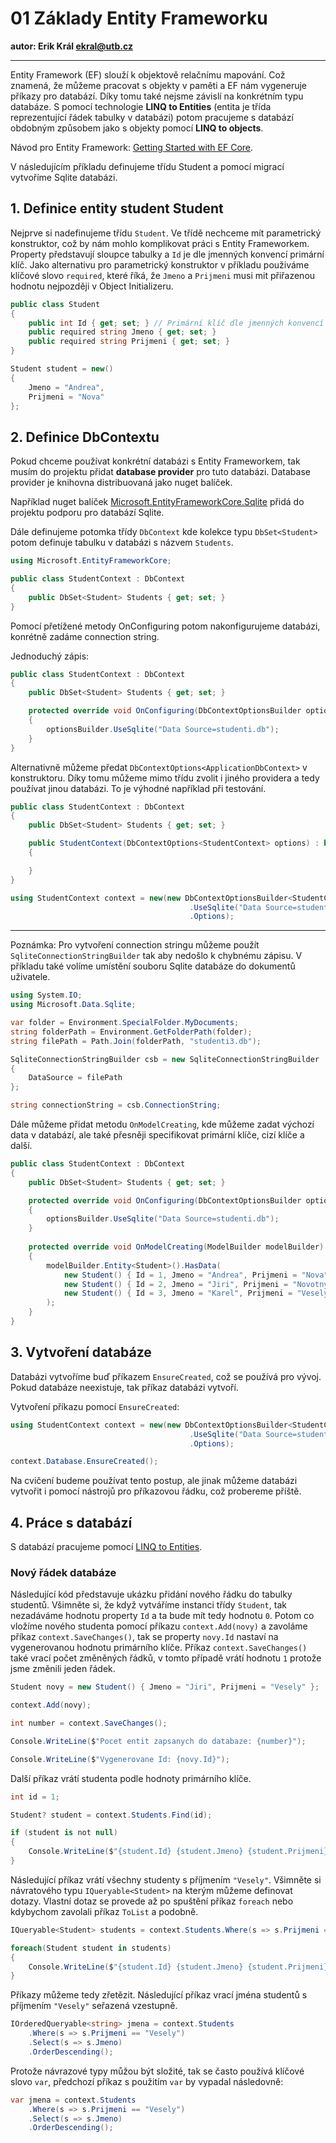 # 01 Základy Entity Frameworku

**autor: Erik Král ekral@utb.cz**

---

Entity Framework (EF) slouží k objektově relačnímu mapování. Což znamená, že můžeme pracovat s objekty v paměti a EF nám vygeneruje příkazy pro databází. Díky tomu také nejsme závislí na konkrétním typu databáze. S pomocí technologie **LINQ to Entities** (entita je třída reprezentující řádek tabulky v databázi) potom pracujeme s databází obdobným způsobem jako s objekty pomocí **LINQ to objects**.

Návod pro Entity Framework: [Getting Started with EF Core](https://learn.microsoft.com/en-us/ef/core/get-started/overview/first-app?tabs=netcore-cli).

V následujícím příkladu definujeme třídu Student a pomocí migrací vytvoříme Sqlite databázi.

## 1. Definice entity student Student

Nejprve si nadefinujeme třídu `Student`. Ve třídě nechceme mít parametrický konstruktor, což by nám mohlo komplikovat práci s Entity Frameworkem. Property představují sloupce tabulky a ```Id``` je dle jmenných konvencí primární klíč. Jako alternativu pro parametrický konstruktor v příkladu použiváme klíčové slovo ```required```, které říká, že ```Jmeno``` a ```Prijmeni``` musi mit přiřazenou hodnotu nejpozději v Object Initializeru.

```csharp
public class Student
{
    public int Id { get; set; } // Primární klíč dle jmenných konvencí
    public required string Jmeno { get; set; }     
    public required string Prijmeni { get; set; }     
}

Student student = new()
{
    Jmeno = "Andrea",
    Prijmeni = "Nova"
};
```

## 2. Definice DbContextu

Pokud chceme používat konkrétní databázi s Entity Frameworkem, tak musím do projektu přidat **database provider** pro tuto databázi. Database provider je knihovna distribuovaná jako nuget balíček. 

Například nuget balíček [Microsoft.EntityFrameworkCore.Sqlite](https://www.nuget.org/packages/microsoft.entityframeworkcore.sqlite) přidá do projektu podporu pro databází Sqlite.

Dále definujeme potomka třídy ```DbContext``` kde kolekce typu ```DbSet<Student>``` potom definuje tabulku v databázi s názvem `Students`.

```csharp
using Microsoft.EntityFrameworkCore;

public class StudentContext : DbContext
{
    public DbSet<Student> Students { get; set; }
}
```

Pomocí přetížené metody OnConfiguring potom nakonfigurujeme databázi, konrétně zadáme connection string. 

Jednoduchý zápis:

```csharp
public class StudentContext : DbContext
{
    public DbSet<Student> Students { get; set; }

    protected override void OnConfiguring(DbContextOptionsBuilder optionsBuilder)
    {
        optionsBuilder.UseSqlite("Data Source=studenti.db");
    }
}
```

Alternativně můžeme předat `DbContextOptions<ApplicationDbContext>` v konstruktoru. Díky tomu můžeme mimo třídu zvolit i jiného providera a tedy používat jinou databázi. To je výhodné například při testování.

```csharp
public class StudentContext : DbContext
{
    public DbSet<Student> Students { get; set; }

    public StudentContext(DbContextOptions<StudentContext> options) : base(options)
    {

    }
}

using StudentContext context = new(new DbContextOptionsBuilder<StudentContext>()
                                        .UseSqlite("Data Source=studenti.db")
                                        .Options);
```

---
Poznámka: Pro vytvoření connection stringu můžeme použít `SqliteConnectionStringBuilder` tak aby nedošlo k chybnému zápisu. V příkladu také volíme umístění souboru Sqlite databáze do dokumentů uživatele.

```csharp
using System.IO;
using Microsoft.Data.Sqlite;

var folder = Environment.SpecialFolder.MyDocuments;
string folderPath = Environment.GetFolderPath(folder);
string filePath = Path.Join(folderPath, "studenti3.db");

SqliteConnectionStringBuilder csb = new SqliteConnectionStringBuilder
{
    DataSource = filePath
};

string connectionString = csb.ConnectionString;
```

Dále můžeme přidat metodu ```OnModelCreating```, kde můžeme zadat výchozí data v databází, ale také přesněji specifikovat primární klíče, cizí klíče a další.

```csharp
public class StudentContext : DbContext
{
    public DbSet<Student> Students { get; set; }

    protected override void OnConfiguring(DbContextOptionsBuilder optionsBuilder)
    {
        optionsBuilder.UseSqlite("Data Source=studenti.db");
    }
    
    protected override void OnModelCreating(ModelBuilder modelBuilder)
    {
        modelBuilder.Entity<Student>().HasData(
            new Student() { Id = 1, Jmeno = "Andrea", Prijmeni = "Nova"},
            new Student() { Id = 2, Jmeno = "Jiri", Prijmeni = "Novotny"},
            new Student() { Id = 3, Jmeno = "Karel", Prijmeni = "Vesely"}
        );
    }
}
```

## 3. Vytvoření databáze

Databázi vytvoříme buď příkazem `EnsureCreated`, což se používá pro vývoj. Pokud databáze neexistuje, tak příkaz databázi vytvoří.

Vytvoření příkazu pomocí `EnsureCreated`:


```csharp
using StudentContext context = new(new DbContextOptionsBuilder<StudentContext>()
                                        .UseSqlite("Data Source=studenti.db")
                                        .Options);

context.Database.EnsureCreated();
```

Na cvičení budeme používat tento postup, ale jinak můžeme databázi vytvořit i pomocí nástrojů pro příkazovou řádku, což probereme příště.

## 4. Práce s databází

S databází pracujeme pomocí  [LINQ to Entities](https://learn.microsoft.com/en-us/dotnet/framework/data/adonet/ef/language-reference/linq-to-entities).

### Nový řádek databáze

Následující kód představuje ukázku přidání nového řádku do tabulky studentů. Všimněte si, že když vytváříme instanci třídy `Student`, tak nezadáváme hodnotu property `Id` a ta bude mít tedy hodnotu `0`. Potom co vložíme nového studenta pomocí příkazu `context.Add(novy)` a zavoláme příkaz `context.SaveChanges()`, tak se property `novy.Id` nastaví na vygenerovanou hodnotu primárního klíče. Příkaz `context.SaveChanges()` také vrací počet změněných řádků, v tomto případě vrátí hodnotu `1` protože jsme změnili jeden řádek.

```csharp
Student novy = new Student() { Jmeno = "Jiri", Prijmeni = "Vesely" };

context.Add(novy);

int number = context.SaveChanges();

Console.WriteLine($"Pocet entit zapsanych do databaze: {number}");

Console.WriteLine($"Vygenerovane Id: {novy.Id}");
```

Další příkaz vrátí studenta podle hodnoty primárního klíče.

```csharp
int id = 1;

Student? student = context.Students.Find(id);

if (student is not null)
{
    Console.WriteLine($"{student.Id} {student.Jmeno} {student.Prijmeni}");
}
```

Následující příkaz vrátí všechny studenty s příjmením `"Vesely"`. Všimněte si návratového typu `IQueryable<Student>` na kterým můžeme definovat dotazy. Vlastní dotaz se provede až po spuštění příkaz `foreach` nebo kdybychom zavolali příkaz `ToList` a podobně.

```csharp
IQueryable<Student> students = context.Students.Where(s => s.Prijmeni == "Vesely");

foreach(Student student in students)
{
    Console.WriteLine($"{student.Id} {student.Jmeno} {student.Prijmeni}");
}
```

Příkazy můžeme tedy zřetězit. Následující příkaz vrací jména studentů s příjmením `"Vesely"` seřazená vzestupně.

```csharp
IOrderedQueryable<string> jmena = context.Students
    .Where(s => s.Prijmeni == "Vesely")
    .Select(s => s.Jmeno)
    .OrderDescending();
```

Protože návrazové typy můžou být složité, tak se často používá klíčové slovo `var`, předchozí příkaz s použitím `var` by vypadal následovně:

```csharp
var jmena = context.Students
    .Where(s => s.Prijmeni == "Vesely")
    .Select(s => s.Jmeno)
    .OrderDescending();
```